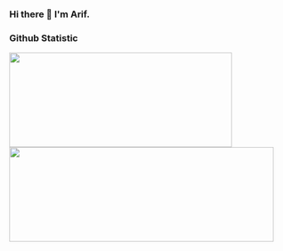 ### Hi there 👋  I'm Arif.

<!--
**ariffmhdd/ariffmhdd** is a ✨ _special_ ✨ repository because its `README.md` (this file) appears on your GitHub profile.

Here are some ideas to get you started:

- 🔭 I’m currently working on ...
- 🌱 I’m currently learning ...
- 👯 I’m looking to collaborate on ...
- 🤔 I’m looking for help with ...
- 💬 Ask me about ...
- 📫 How to reach me: ...
- 😄 Pronouns: ...
- ⚡ Fun fact: ...
-->

### Github Statistic
<p align="left">
<a href="https://github.com/ariffmhdd">
  <img height="170em" width="400em" src="https://github-readme-stats-eight-theta.vercel.app/api?username=ariffmhdd&show_icons=true&theme=algolia&include_all_commits=true&count_private=true"/>
  <img height="170em" width="475em" src="https://github-readme-stats-eight-theta.vercel.app/api/top-langs/?username=ariffmhdd&layout=compact&langs_count=8&theme=algolia"/>
</a>
</p>

